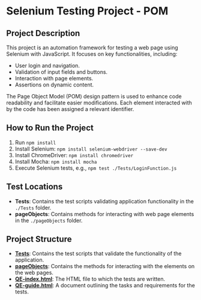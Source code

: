 # Selenium Testing Project - POM

## Project Description

This project is an automation framework for testing a web page using Selenium with JavaScript. It focuses on key functionalities, including:

- User login and navigation.
- Validation of input fields and buttons.
- Interaction with page elements.
- Assertions on dynamic content.

The Page Object Model (POM) design pattern is used to enhance code readability and facilitate easier modifications. Each element interacted with by the code has been assigned a relevant identifier.

## How to Run the Project

1. Run `npm install`
2. Install Selenium: `npm install selenium-webdriver --save-dev`
3. Install ChromeDriver: `npm install chromedriver`
4. Install Mocha: `npm install mocha`
5. Execute Selenium tests, e.g., `npm test ./Tests/LoginFunction.js`

## Test Locations

- **Tests**: Contains the test scripts validating application functionality in the `./Tests` folder.
- **pageObjects**: Contains methods for interacting with web page elements in the `./pageObjects` folder.

## Project Structure

- **[Tests](./Tests)**: Contains the test scripts that validate the functionality of the application.
- **[pageObjects](./pageObjects)**: Contains the methods for interacting with the elements on the web pages.
- **[QE-index.html](./QE-index.html)**: The HTML file to which the tests are written.
- **[QE-guide.html](./QE-guide.html)**: A document outlining the tasks and requirements for the tests.